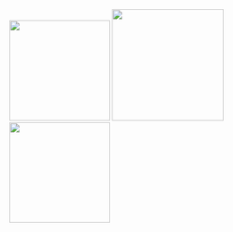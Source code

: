   <div>
    <img height="180em" src="https://github-readme-stats.vercel.app/api?username=BernardoJFilho&show_icons=true&theme=gruvbox&include_all_commits=true&count_private=true"/>
    <img height="200" width= "200"src="https://media.tenor.com/CFowpSoO7VsAAAAM/adad.gif"/>
    <img height="180em" src="https://github-readme-stats.vercel.app/api/top-langs/?username=BernardoJFilho&layout=compact&langs_count=10&theme=gruvbox"/>
  </div>
  <!-- TEMAS: dark, radical, merko, gruvbox, tokyonight, onedark, cobalt, synthwave, highcontrast, dracula -->
